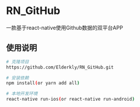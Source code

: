 # RN_GitHub
一款基于react-native使用Github数据的双平台APP

## 使用说明

``` bash
# 克隆项目
https://github.com/Elderkly/RN_GitHub.git

# 安装依赖
npm install(or yarn add all)

# 本地开发环境 
react-native run-ios(or react-native run-android)
```